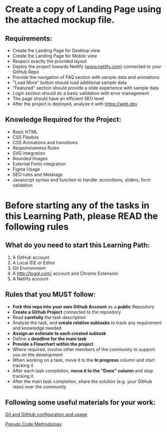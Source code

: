 Create a copy of Landing Page using the attached mockup file.
===============================

Requirements:
----------------
- Create the Landing Page for Desktop view
- Create the Landing Page for Mobile view
- Respect exactly the provided layout
- Deploy the project towards Netlify (www.netlify.com) connected to your GitHub Repo
- Provide the navigation of FAQ section with sample data and animations
- "Load More" button should load additional sample data
- "Featured" section should provide a slide experience with sample data
- Login section should do a basic validation with error management
- The page should have an efficient SEO level
- After the project is deployed, analyze it with https://web.dev



Knowledge Required for the Project:
----------------
- Basic HTML
- CSS Flexbox
- CSS Animations and transitions
- Responsiveness Rules
- SVG integration
- Rounded Images
- External Fonts integration
- Figma Usage
- SEO rules and Metatags
- Javascript syntax and function to handle: accordions, sliders, form validation


Before starting any of the tasks in this Learning Path, please READ the following rules
===============================

What do you need to start this Learning Path:
----------------
1. A GitHub account
3. A Local IDE or Editor
5. Git Environment
6. A http://toggl.com/ account and Chrome Extension
7. A Netlify account

Rules that you MUST follow:
----------------
- **Fork this repo into your own Github Account** as a **public** Repository
- **Create a Github Project** connected to the repository
- Read **carefully** the task description
- Analyze the task, and **create relative subtasks** to track any requirement and knowledge needed
- **Assign an estimate to each created subtask**
- Define a **deadline for the main task**
- **Provide a Flowchart within the project**
- Where required, involve other members of the community to support you on the development
- When working on a task, move it to the **In progress** column and start tracking it
- After each task completion, **move it to the "Done" column** and stop tracking it
- After the main task completion, share the solution (e.g. your GitHub repo) over the community

Following some useful materials for your work:
----------------

[Git and GitHub configuration and usage](https://www.loom.com/share/6b86aa3bc0aa4f2d88a315bc9d3209c4)

[Pseudo Code Methodology](https://wtmatter.com/pseudocode/)


